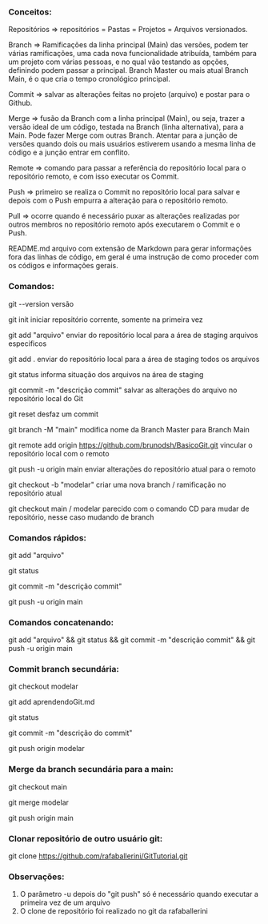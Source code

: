 ### Conceitos:
Repositórios => repositórios = Pastas = Projetos = Arquivos versionados.

Branch => Ramificações da linha principal (Main) das versões, podem ter várias ramificações, uma cada nova funcionalidade atribuída, também para um projeto com várias pessoas, e no qual vão testando as opções, definindo podem passar a principal. Branch Master ou mais atual Branch Main, é o que cria o tempo cronológico principal.

Commit => salvar as alterações feitas no projeto (arquivo) e postar para o Github.

Merge => fusão da Branch com a linha principal (Main), ou seja, trazer a versão ideal de um código, testada na Branch (linha alternativa), para a Main. Pode fazer Merge com outras Branch. Atentar para a junção de versões quando dois ou mais usuários estiverem usando a mesma linha de código e  a junção entrar em conflito.

Remote => comando para passar a referência do repositório local para o repositório remoto, e com isso executar os Commit.

Push => primeiro se realiza o Commit no repositório local para salvar e depois com o Push empurra a alteração para o repositório remoto.

Pull => ocorre quando é necessário puxar as alterações realizadas por outros membros no repositório remoto após executarem o Commit e o Push.

README.md arquivo com extensão de Markdown para gerar informações fora das linhas de código, em geral é uma instrução de como proceder com os códigos e informações gerais.

### Comandos:
git --version
versão

git init
iniciar repositório corrente, somente na primeira vez

git add "arquivo"
enviar do repositório local para a área de staging arquivos especificos

git add .
enviar do repositório local para a área de staging todos os arquivos

git status
informa situação dos arquivos na área de staging

git commit -m "descrição commit"
salvar as alterações do arquivo no repositório local do Git

git reset
desfaz um commit

git branch -M "main"
modifica nome da Branch Master para Branch Main

git remote add origin https://github.com/brunodsh/BasicoGit.git
vincular o repositório local com o remoto

git push -u origin main
enviar alterações do repositório atual para o remoto

git checkout -b "modelar"
criar uma nova branch / ramificação no repositório atual

git checkout main / modelar
parecido com o comando CD para mudar de repositório, nesse caso mudando de branch

### Comandos rápidos:
git add "arquivo"

git status

git commit -m "descrição commit"

git push -u origin main

### Comandos concatenando:
git add "arquivo" && git status && git commit -m "descrição commit" && git push -u origin main

### Commit branch secundária:
git checkout modelar

git add aprendendoGit.md

git status

git commit -m "descrição do commit"

git push origin modelar

### Merge da branch secundária para a main:
git checkout main

git merge modelar

git push origin main

### Clonar repositório de outro usuário git:
git clone https://github.com/rafaballerini/GitTutorial.git

### Observações:
1. O parâmetro -u depois do "git push" só é necessário quando executar a primeira vez de um arquivo
2. O clone de repositório foi realizado no git da rafaballerini
